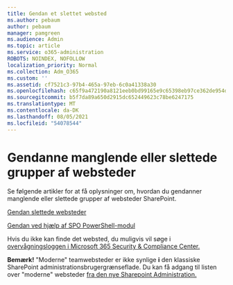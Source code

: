 ```yaml
---
title: Gendan et slettet websted
ms.author: pebaum
author: pebaum
manager: pamgreen
ms.audience: Admin
ms.topic: article
ms.service: o365-administration
ROBOTS: NOINDEX, NOFOLLOW
localization_priority: Normal
ms.collection: Adm_O365
ms.custom: ''
ms.assetid: cf7521c3-97b4-465a-97eb-6c0a41338a30
ms.openlocfilehash: c65f9a472190a8121eeb0bd99165e9c65398eb97ce362de954d491078e322f44
ms.sourcegitcommit: b5f7da89a650d2915dc652449623c78be6247175
ms.translationtype: MT
ms.contentlocale: da-DK
ms.lasthandoff: 08/05/2021
ms.locfileid: "54078544"
---
```

# <a name="recover-missing-or-deleted-site-collections"></a>Gendanne manglende eller slettede grupper af websteder

Se følgende artikler for at få oplysninger om, hvordan du gendanner manglende eller slettede grupper af websteder SharePoint.

[Gendan slettede websteder](https://docs.microsoft.com/sharepoint/restore-deleted-site-collection)

[Gendan ved hjælp af SPO PowerShell-modul](https://support.office.com/article/Introduction-to-the-SharePoint-Online-Management-Shell-C16941C3-19B4-4710-8056-34C034493429)

Hvis du ikke kan finde det websted, du muligvis vil søge i [overvågningsloggen i Microsoft 365 Security &amp; Compliance Center.](https://docs.microsoft.com/microsoft-365/compliance/search-the-audit-log-in-security-and-compliance)

**Bemærk!** "Moderne" teamwebsteder er ikke synlige **i** den klassiske SharePoint administrationsbrugergrænseflade. Du kan få adgang til listen over "moderne" websteder [fra den nye Sharepoint Administration.](https://docs.microsoft.com/sharepoint/get-started-new-admin-center)



